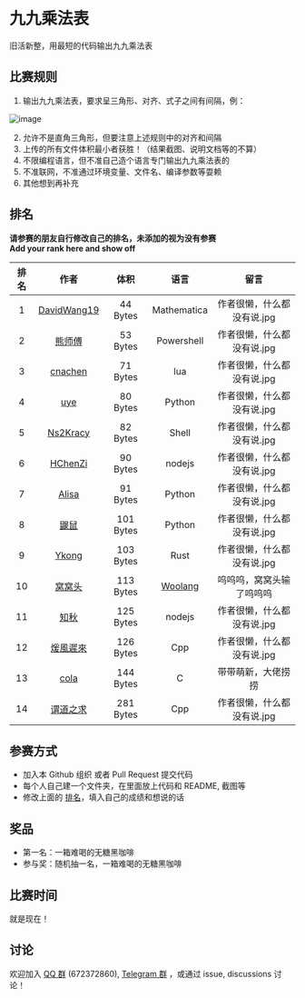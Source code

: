 # 九九乘法表

旧活新整，用最短的代码输出九九乘法表

## 比赛规则

1. 输出九九乘法表，要求呈三角形、对齐、式子之间有间隔，例：

  ![image](https://user-images.githubusercontent.com/18511905/228529653-f2031cc6-61dd-4be7-8a86-f06980b84031.png)

2. 允许不是直角三角形，但要注意上述规则中的对齐和间隔
3. 上传的所有文件体积最小者获胜！（结果截图、说明文档等的不算）
4. 不限编程语言，但不准自己造个语言专门输出九九乘法表的
5. 不准联网，不准通过环境变量、文件名、编译参数等耍赖
6. 其他想到再补充

## 排名

**请参赛的朋友自行修改自己的排名，未添加的视为没有参赛**  
**Add your rank here and show off**

| 排名 |                             作者                             |   体积    |       语言       |  留言 |
| :--: | :----------------------------------------------------------: | :-------: | :--------------: | :--------------: |
|  1   | [DavidWang19](DavidWang19)     |  44 Bytes  |       Mathematica        | 作者很懒，什么都没有说.jpg |
|  2   | [熊师傅](otakuma) | 53 Bytes | Powershell |  作者很懒，什么都没有说.jpg |
|  3   | [cnachen](cnachen)     |  71 Bytes  |       lua        | 作者很懒，什么都没有说.jpg |
|  4   | [uye](uye)     |  80 Bytes  |       Python        | 作者很懒，什么都没有说.jpg |
|  5   | [Ns2Kracy](Ns2Kracy)     |  82 Bytes  |       Shell        | 作者很懒，什么都没有说.jpg |
|  6   | [HChenZi](HChenZi)     |  90 Bytes  |       nodejs        | 作者很懒，什么都没有说.jpg |
|  7   | [Alisa](Alisa)     |  91 Bytes  |       Python        | 作者很懒，什么都没有说.jpg |
|  8   | [鼹鼠](鼹鼠)     |  101 Bytes  |       Python        | 作者很懒，什么都没有说.jpg |
|  9   | [Ykong](Ykong)     |  103 Bytes  |       Rust        | 作者很懒，什么都没有说.jpg |
|  10   | [窝窝头](mr_cino)     |  113 Bytes  |       [Woolang](https://github.com/cinogama/woolang)        | 呜呜呜，窝窝头输了呜呜呜 |
|  11   | [知秋](FAll)     |  125 Bytes  |       nodejs        | 作者很懒，什么都没有说.jpg |
|  12   | [煖風遲來](煖風遲來) |  126 Bytes  |       Cpp           | 作者很懒，什么都没有说.jpg |
|  13  | [cola](cola) |  144 Bytes  |       C          | 带带萌新，大佬捞捞 |
|  14   | [谓道之求](谓道之求) |  281 Bytes  |       Cpp           | 作者很懒，什么都没有说.jpg |

## 参赛方式

- 加入本 Github 组织 或者 Pull Request 提交代码
- 每个人自己建一个文件夹，在里面放上代码和 README, 截图等
- 修改上面的 [排名](#排名)，填入自己的成绩和想说的话

## 奖品

- 第一名：一箱难喝的无糖黑咖啡
- 参与奖：随机抽一名，一箱难喝的无糖黑咖啡

## 比赛时间

就是现在！

## 讨论

欢迎加入 [QQ 群](https://jq.qq.com/?_wv=1027&k=8aBWumWU) (672372860), [Telegram 群](https://t.me/+NjDljiDRrpI4NTU1) ，或通过 issue, discussions 讨论！
